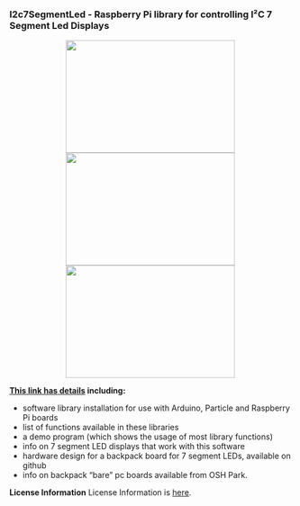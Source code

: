 
### I2c7SegmentLed - Raspberry Pi library for controlling I²C 7 Segment Led Displays

<div style="text-align: center;">
<div style="display: inline-block; margin-right: 5px;">
<a href="https://www.dcity.org/dcity/wp-content/uploads/i2c-7-seg-led-dot56inch-with-seeeduino.jpg"><img src="https://www.dcity.org/dcity/wp-content/uploads/i2c-7-seg-led-dot56inch-with-seeeduino-600x400.jpg" alt="" width="300" height="200" class="alignnone size-medium wp-image-517" /></a>
</div>
<div style="display: inline-block; margin-right: 5px;">
<a href="https://www.dcity.org/dcity/wp-content/uploads/i2c-7-seg-led-dot56inch-front.jpg"><img src="https://www.dcity.org/dcity/wp-content/uploads/i2c-7-seg-led-dot56inch-front-600x400.jpg" alt="" width="300" height="200" class="alignnone size-medium wp-image-517" /></a>
</div>
<div style="display: inline-block; margin-right: 5px;">
<a href="https://www.dcity.org/dcity/wp-content/uploads/i2c-7-seg-led-dot56inch-back.jpg"><img src="https://www.dcity.org/dcity/wp-content/uploads/i2c-7-seg-led-dot56inch-back-600x400.jpg" alt="" width="300" height="200" class="alignnone size-medium wp-image-517" /></a>
</div>
</div>

**[This link has details](https://www.dcity.org/portfolio/i2c-7-segment-led-library/) including:**
* software library installation for use with Arduino, Particle and Raspberry Pi boards
* list of functions available in these libraries
* a demo program (which shows the usage of most library functions)
* info on 7 segment LED displays that work with this software
* hardware design for a backpack board for 7 segment LEDs, available on github
* info on backpack “bare” pc boards available from OSH Park.

**License Information**
License Information is [here](https://www.dcity.org/license-information/).
